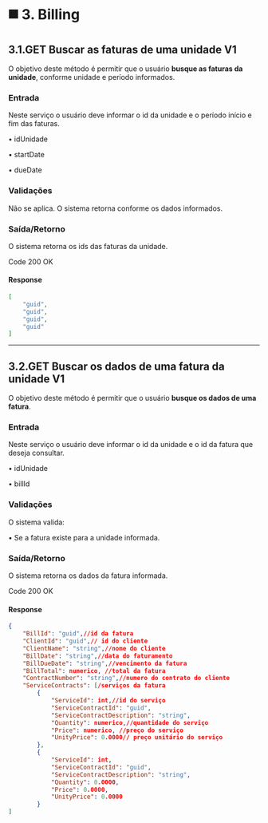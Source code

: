 # ◼️ 3. Billing

## 3.1.GET Buscar as faturas de uma unidade V1 <a href="#id-3.1-get-api-billing-get" id="id-3.1-get-api-billing-get"></a>

O objetivo deste método é permitir que o usuário **busque as faturas da unidade**, conforme unidade e período informados.

### Entrada <a href="#entrada" id="entrada"></a>

Neste serviço o usuário deve informar o id da unidade e o período início e fim das faturas.

• idUnidade

• startDate

• dueDate

### Validações <a href="#validacoes" id="validacoes"></a>

Não se aplica. O sistema retorna conforme os dados informados.

### Saída/Retorno <a href="#saida-retorno" id="saida-retorno"></a>

O sistema retorna os ids das faturas da unidade.

Code 200 OK

#### **Response**

```json
[
    "guid",
    "guid",
    "guid",
    "guid"
]
```

***

## 3.2.GET Buscar os dados de uma fatura da unidade V1 <a href="#id-3.2-get-api-billing-get-conta" id="id-3.2-get-api-billing-get-conta"></a>

O objetivo deste método é permitir que o usuário **busque os dados de uma fatura**.

### Entrada <a href="#entrada-1" id="entrada-1"></a>

Neste serviço o usuário deve informar o id da unidade e o id da fatura que deseja consultar.

• idUnidade

• billId

### Validações <a href="#validacoes-1" id="validacoes-1"></a>

O sistema valida:

• Se a fatura existe para a unidade informada.

### Saída/Retorno <a href="#saida-retorno-1" id="saida-retorno-1"></a>

O sistema retorna os dados da fatura informada.

Code 200 OK

#### **Response**

```json
{
    "BillId": "guid",//id da fatura
    "ClientId": "guid",// id do cliente
    "ClientName": "string",//nome do cliente
    "BillDate": "string",//data do faturamento
    "BillDueDate": "string",//vencimento da fatura
    "BillTotal": numerico, //total da fatura
    "ContractNumber": "string",//numero do contrato do cliente
    "ServiceContracts": [/serviços da fatura
        {
            "ServiceId": int,//id do serviço
            "ServiceContractId": "guid",
            "ServiceContractDescription": "string",
            "Quantity": numerico,//quantidade do serviço
            "Price": numerico, //preço do serviço
            "UnityPrice": 0.0000// preço unitário do serviço
        },
        {
            "ServiceId": int,
            "ServiceContractId": "guid",
            "ServiceContractDescription": "string",
            "Quantity": 0.0000,
            "Price": 0.0000,
            "UnityPrice": 0.0000
        }
]
```
